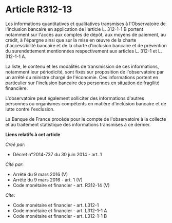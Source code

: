 # Article R312-13

Les informations quantitatives et qualitatives transmises à l'Observatoire de l'inclusion bancaire en application de
l'article L. 312-1-1 B portent notamment sur l'accès aux comptes de dépôt, aux moyens de paiement, au crédit, à l'épargne
ainsi que sur la mise en œuvre de la charte d'accessibilité bancaire et de la charte d'inclusion bancaire et de prévention du
surendettement mentionnées respectivement aux articles L. 312-1 et L. 312-1-1 A.

La liste, le contenu et les modalités de transmission de ces informations, notamment leur périodicité, sont fixés sur
proposition de l'observatoire par un arrêté du ministre chargé de l'économie. Ces informations portent en particulier sur
l'inclusion bancaire des personnes en situation de fragilité financière.

L'observatoire peut également solliciter des informations d'autres personnes ou organismes compétents en matière d'inclusion
bancaire et de lutte contre l'exclusion.

La Banque de France procède pour le compte de l'observatoire à la collecte et au traitement statistique des informations
transmises à ce dernier.

**Liens relatifs à cet article**

_Créé par_:

  - Décret n°2014-737 du 30 juin 2014 - art. 1

_Cité par_:

  - Arrêté du 9 mars 2016 (V)
  - Arrêté du 9 mars 2016 - art. 1 (V)
  - Code monétaire et financier - art. R312-14 (V)

_Cite_:

  - Code monétaire et financier - art. L312-1
  - Code monétaire et financier - art. L312-1-1 A
  - Code monétaire et financier - art. L312-1-1 B

